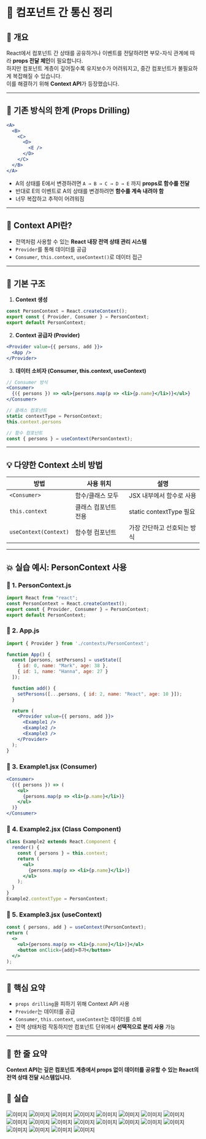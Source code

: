 
# 🔄 컴포넌트 간 통신  정리

## 📌 개요

React에서 컴포넌트 간 상태를 공유하거나 이벤트를 전달하려면 부모-자식 관계에 따라 **props 전달 체인**이 필요합니다.  
하지만 컴포넌트 계층이 깊어질수록 유지보수가 어려워지고, 중간 컴포넌트가 불필요하게 복잡해질 수 있습니다.  
이를 해결하기 위해 **Context API**가 등장했습니다.

---

## 🚧 기존 방식의 한계 (Props Drilling)

```jsx
<A>
  <B>
    <C>
      <D>
        <E />
      </D>
    </C>
  </B>
</A>
```

- A의 상태를 E에서 변경하려면 `A → B → C → D → E` 까지 **props로 함수를 전달**
- 반대로 E의 이벤트로 A의 상태를 변경하려면 **함수를 계속 내려야 함**
- 너무 복잡하고 추적이 어려워짐

---

## 🚀 Context API란?

- 전역처럼 사용할 수 있는 **React 내장 전역 상태 관리 시스템**
- `Provider`를 통해 데이터를 공급
- `Consumer`, `this.context`, `useContext()`로 데이터 접근

---

## 🧱 기본 구조

1. **Context 생성**

```js
const PersonContext = React.createContext();
export const { Provider, Consumer } = PersonContext;
export default PersonContext;
```

2. **Context 공급자 (Provider)**

```jsx
<Provider value={{ persons, add }}>
  <App />
</Provider>
```

3. **데이터 소비자 (Consumer, this.context, useContext)**

```jsx
// Consumer 방식
<Consumer>
  {({ persons }) => <ul>{persons.map(p => <li>{p.name}</li>)}</ul>}
</Consumer>

// 클래스 컴포넌트
static contextType = PersonContext;
this.context.persons

// 함수 컴포넌트
const { persons } = useContext(PersonContext);
```

---

## 💡 다양한 Context 소비 방법

| 방법 | 사용 위치 | 설명 |
|------|-----------|------|
| `<Consumer>` | 함수/클래스 모두 | JSX 내부에서 함수로 사용 |
| `this.context` | 클래스 컴포넌트 전용 | static contextType 필요 |
| `useContext(Context)` | 함수형 컴포넌트 | 가장 간단하고 선호되는 방식 |

---

## 💥 실습 예시: PersonContext 사용

### 🧪 1. PersonContext.js

```js
import React from "react";
const PersonContext = React.createContext();
export const { Provider, Consumer } = PersonContext;
export default PersonContext;
```

### 🧪 2. App.js

```jsx
import { Provider } from './contexts/PersonContext';

function App() {
  const [persons, setPersons] = useState([
    { id: 0, name: "Mark", age: 38 },
    { id: 1, name: "Hanna", age: 27 }
  ]);

  function add() {
    setPersons([...persons, { id: 2, name: "React", age: 10 }]);
  }

  return (
    <Provider value={{ persons, add }}>
      <Example1 />
      <Example2 />
      <Example3 />
    </Provider>
  );
}
```

### 🧪 3. Example1.jsx (Consumer)

```jsx
<Consumer>
  {({ persons }) => (
    <ul>
      {persons.map(p => <li>{p.name}</li>)}
    </ul>
  )}
</Consumer>
```

### 🧪 4. Example2.jsx (Class Component)

```jsx
class Example2 extends React.Component {
  render() {
    const { persons } = this.context;
    return (
      <ul>
        {persons.map(p => <li>{p.name}</li>)}
      </ul>
    );
  }
}
Example2.contextType = PersonContext;
```

### 🧪 5. Example3.jsx (useContext)

```jsx
const { persons, add } = useContext(PersonContext);
return (
  <>
    <ul>{persons.map(p => <li>{p.name}</li>)}</ul>
    <button onClick={add}>추가</button>
  </>
);
```

---

## 🧠 핵심 요약

- `props drilling`을 피하기 위해 Context API 사용
- `Provider`는 데이터를 공급
- `Consumer`, `this.context`, `useContext`는 데이터를 소비
- 전역 상태처럼 작동하지만 컴포넌트 단위에서 **선택적으로 분리 사용** 가능

---

## 📃 한 줄 요약

**Context API는 깊은 컴포넌트 계층에서 props 없이 데이터를 공유할 수 있는 React의 전역 상태 전달 시스템입니다.**

## 🔄 실습

![이미지](./0.png)
![이미지](./1.png)
![이미지](./2.png)
![이미지](./3.png)
![이미지](./4.png)
![이미지](./5.png)
![이미지](./6.png)
![이미지](./7.png)
![이미지](./8.png)
![이미지](./9.png)
![이미지](./10.png)
![이미지](./11.png)
![이미지](./12.png)
![이미지](./13.png)
![이미지](./14.png)
![이미지](./15.png)
![이미지](./16.png)
![이미지](./17.png)
![이미지](./18.png)
![이미지](./19.png)